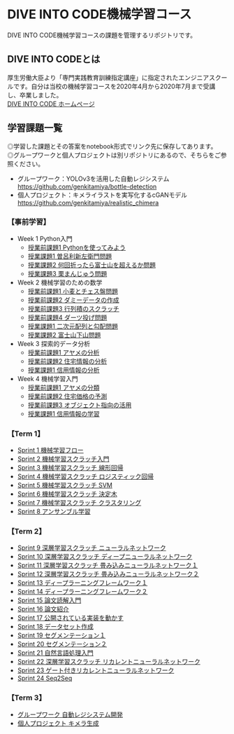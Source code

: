 # DIVE INTO CODE機械学習コース
DIVE INTO CODE機械学習コースの課題を管理するリポジトリです。

## DIVE INTO CODEとは
厚生労働大臣より「専門実践教育訓練指定講座」に指定されたエンジニアスクールです。自分は当校の機械学習コースを2020年4月から2020年7月まで受講し、卒業しました。<br>
[DIVE INTO CODE ホームページ](https://diveintocode.jp)

## 学習課題一覧
◎学習した課題とその答案をnotebook形式でリンク先に保存してあります。<br>
◎グループワークと個人プロジェクトは別リポジトリにあるので、そちらをご参照ください。<br>
- グループワーク：YOLOv3を活用した自動レジシステム　https://github.com/genkitamiya/bottle-detection
- 個人プロジェクト：キメライラストを実写化するcGANモデル　https://github.com/genkitamiya/realistic_chimera

### 【事前学習】
- Week 1 Python入門
    - [授業前課題1 Pythonを使ってみよう](https://github.com/genkitamiya/diveintocode-ml/blob/master/week1/week1-work1.ipynb)
    - [授業課題1 曽呂利新左衛門問題](https://github.com/genkitamiya/diveintocode-ml/blob/master/week1/week1-session1.ipynb)
    - [授業課題2 何回折ったら富士山を超えるか問題](https://github.com/genkitamiya/diveintocode-ml/blob/master/week1/week1-session2.ipynb)
    - [授業課題3 栗まんじゅう問題](https://github.com/genkitamiya/diveintocode-ml/blob/master/week1/week1-session3.ipynb)
- Week 2 機械学習のための数学
    - [授業前課題1 小麦とチェス盤問題](https://github.com/genkitamiya/diveintocode-ml/blob/master/week2/week2-work1.ipynb)
    - [授業前課題2 ダミーデータの作成](https://github.com/genkitamiya/diveintocode-ml/blob/master/week2/week2-work2.ipynb)
    - [授業前課題3 行列積のスクラッチ](https://github.com/genkitamiya/diveintocode-ml/blob/master/week2/week2-work3.ipynb)
    - [授業前課題4 ダーツ投げ問題](https://github.com/genkitamiya/diveintocode-ml/blob/master/week2/week2-work4.ipynb)
    - [授業課題1 二次元配列と勾配問題](https://github.com/genkitamiya/diveintocode-ml/blob/master/week2/week2-session1.ipynb)
    - [授業課題2 富士山下山問題](https://github.com/genkitamiya/diveintocode-ml/blob/master/week2/week2-session2.ipynb)
- Week 3 探索的データ分析
    - [授業前課題1 アヤメの分析](https://github.com/genkitamiya/diveintocode-ml/blob/master/week3/week3-work1.ipynb)
    - [授業前課題2 住宅情報の分析](https://github.com/genkitamiya/diveintocode-ml/blob/master/week3/week3-work2.ipynb)
    - [授業課題1 信用情報の分析](https://github.com/genkitamiya/diveintocode-ml/blob/master/week3/week3-session1.ipynb)
- Week 4 機械学習入門
    - [授業前課題1 アヤメの分類](https://github.com/genkitamiya/diveintocode-ml/blob/master/week4/week4-work1.ipynb)
    - [授業前課題2 住宅価格の予測](https://github.com/genkitamiya/diveintocode-ml/blob/master/week4/week4-work2.ipynb)
    - [授業前課題3 オブジェクト指向の活用](https://github.com/genkitamiya/diveintocode-ml/blob/master/week4/week4-work3.ipynb)
    - [授業課題1 信用情報の学習](https://github.com/genkitamiya/diveintocode-ml/blob/master/week4/week4-session1.ipynb)
### 【Term 1】
- [Sprint 1 機械学習フロー](https://github.com/genkitamiya/diveintocode-ml/blob/master/sprint/sprint1.ipynb)
- [Sprint 2 機械学習スクラッチ入門](https://github.com/genkitamiya/diveintocode-ml/blob/master/sprint/sprint2.ipynb)
- [Sprint 3 機械学習スクラッチ 線形回帰](https://github.com/genkitamiya/diveintocode-ml/blob/master/sprint/sprint3.ipynb)
- [Sprint 4 機械学習スクラッチ ロジスティック回帰](https://github.com/genkitamiya/diveintocode-ml/blob/master/sprint/sprint4.ipynb)
- [Sprint 5 機械学習スクラッチ SVM](https://github.com/genkitamiya/diveintocode-ml/blob/master/sprint/sprint5.ipynb)
- [Sprint 6 機械学習スクラッチ 決定木](https://github.com/genkitamiya/diveintocode-ml/blob/master/sprint/sprint6.ipynb)
- [Sprint 7 機械学習スクラッチ クラスタリング](https://github.com/genkitamiya/diveintocode-ml/blob/master/sprint/sprint7.ipynb)
- [Sprint 8 アンサンブル学習](https://github.com/genkitamiya/diveintocode-ml/blob/master/sprint/sprint8.ipynb)
### 【Term 2】
- [Sprint 9 深層学習スクラッチ ニューラルネットワーク](https://github.com/genkitamiya/diveintocode-ml/blob/master/sprint/sprint9.ipynb)
- [Sprint 10 深層学習スクラッチ ディープニューラルネットワーク](https://github.com/genkitamiya/diveintocode-ml/blob/master/sprint/sprint10.ipynb)
- [Sprint 11 深層学習スクラッチ 畳み込みニューラルネットワーク１](https://github.com/genkitamiya/diveintocode-ml/blob/master/sprint/sprint11.ipynb)
- [Sprint 12 深層学習スクラッチ 畳み込みニューラルネットワーク２](https://github.com/genkitamiya/diveintocode-ml/blob/master/sprint/sprint12.ipynb)
- [Sprint 13 ディープラーニングフレームワーク１](https://github.com/genkitamiya/diveintocode-ml/blob/master/sprint/sprint13.ipynb)
- [Sprint 14 ディープラーニングフレームワーク２](https://github.com/genkitamiya/diveintocode-ml/blob/master/sprint/sprint14.ipynb)
- [Sprint 15 論文読解入門](https://github.com/genkitamiya/diveintocode-ml/blob/master/sprint/sprint15.ipynb)
- [Sprint 16 論文紹介](https://www.slideshare.net/secret/24xBSyxSIs1X92)
- [Sprint 17 公開されている実装を動かす](https://github.com/genkitamiya/diveintocode-ml/blob/master/sprint/sprint17.ipynb)
- [Sprint 18 データセット作成](https://github.com/genkitamiya/diveintocode-ml/blob/master/sprint/sprint18.ipynb)
- [Sprint 19 セグメンテーション１](https://github.com/genkitamiya/diveintocode-ml/blob/master/sprint/sprint19.ipynb)
- [Sprint 20 セグメンテーション２](https://github.com/genkitamiya/diveintocode-ml/blob/master/sprint/sprint20.ipynb)
- [Sprint 21 自然言語処理入門](https://github.com/genkitamiya/diveintocode-ml/blob/master/sprint/sprint21.ipynb)
- [Sprint 22 深層学習スクラッチ リカレントニューラルネットワーク](https://github.com/genkitamiya/diveintocode-ml/blob/master/sprint/sprint22.ipynb)
- [Sprint 23 ゲート付きリカレントニューラルネットワーク](https://github.com/genkitamiya/diveintocode-ml/blob/master/sprint/sprint23.ipynb)
- [Sprint 24 Seq2Seq](https://github.com/genkitamiya/diveintocode-ml/blob/master/sprint/sprint24.ipynb)
### 【Term 3】
- [グループワーク 自動レジシステム開発](https://github.com/genkitamiya/bottle-detection)
- [個人プロジェクト キメラ生成](https://github.com/genkitamiya/realistic_chimera)
